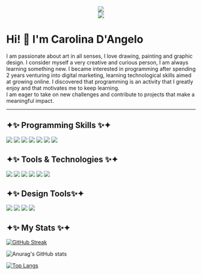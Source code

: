 <div align="center">
  <img src="https://images-wixmp-ed30a86b8c4ca887773594c2.wixmp.com/f/192ffe12-0d52-4671-be15-33ce64b681c4/daq9dlv-f1749ee9-d97c-4da1-82b7-97e256a712ba.gif?token=eyJ0eXAiOiJKV1QiLCJhbGciOiJIUzI1NiJ9.eyJzdWIiOiJ1cm46YXBwOjdlMGQxODg5ODIyNjQzNzNhNWYwZDQxNWVhMGQyNmUwIiwiaXNzIjoidXJuOmFwcDo3ZTBkMTg4OTgyMjY0MzczYTVmMGQ0MTVlYTBkMjZlMCIsIm9iaiI6W1t7InBhdGgiOiJcL2ZcLzE5MmZmZTEyLTBkNTItNDY3MS1iZTE1LTMzY2U2NGI2ODFjNFwvZGFxOWRsdi1mMTc0OWVlOS1kOTdjLTRkYTEtODJiNy05N2UyNTZhNzEyYmEuZ2lmIn1dXSwiYXVkIjpbInVybjpzZXJ2aWNlOmZpbGUuZG93bmxvYWQiXX0._JS4jaMxI3dRBF9cR4YtR4YOaviCbAHNKI3oqjXRhbc" />
</div>

<div align="center">
  <img src="https://images-wixmp-ed30a86b8c4ca887773594c2.wixmp.com/f/188ddcf2-7da4-4182-9711-a18161a5af72/d8th5lh-adac81de-8e7e-424c-97c4-2f1e4670e5c4.png?token=eyJ0eXAiOiJKV1QiLCJhbGciOiJIUzI1NiJ9.eyJzdWIiOiJ1cm46YXBwOjdlMGQxODg5ODIyNjQzNzNhNWYwZDQxNWVhMGQyNmUwIiwiaXNzIjoidXJuOmFwcDo3ZTBkMTg4OTgyMjY0MzczYTVmMGQ0MTVlYTBkMjZlMCIsIm9iaiI6W1t7InBhdGgiOiJcL2ZcLzE4OGRkY2YyLTdkYTQtNDE4Mi05NzExLWExODE2MWE1YWY3MlwvZDh0aDVsaC1hZGFjODFkZS04ZTdlLTQyNGMtOTdjNC0yZjFlNDY3MGU1YzQucG5nIn1dXSwiYXVkIjpbInVybjpzZXJ2aWNlOmZpbGUuZG93bmxvYWQiXX0.YiZz5k5aXLxaf-74SJ11p6EbXvpUwwiFgTFoFfOJYHM"/>
</div>

<h1>Hi! 👋 I'm Carolina D'Angelo</h1>

<p>I am passionate about art in all senses, I love drawing, painting and graphic design. I consider myself a very creative and curious person, I am always learning something new. I became interested in programming after spending 2 years venturing into digital marketing, learning technological skills aimed at growing online. I discovered that programming is an activity that I greatly enjoy and that motivates me to keep learning. <br>I am eager to take on new challenges and contribute to projects that make a meaningful impact.</p>

<!--
**CarolinaDangelo/CarolinaDangelo** is a ✨ _special_ ✨ repository because its `README.md` (this file) appears on your GitHub profile.

Here are some ideas to get you started:

- 🔭 I’m currently working on ...
- 🌱 I’m currently learning ...
- 👯 I’m looking to collaborate on ...
- 🤔 I’m looking for help with ...
- 💬 Ask me about ...
- 📫 How to reach me: ...
- 😄 Pronouns: ...
- ⚡ Fun fact: ...
-->

---

<div>
<h2>✦✨ Programming Skills ✨✦</h2>
<p>
    <img src="https://img.shields.io/badge/Html-222830?style=for-the-badge&logo=html5&logoColor=E34F26">
    <img src="https://img.shields.io/badge/Css-222830?style=for-the-badge&logo=css3&logoColor=1572B6">
    <img src="https://img.shields.io/badge/Sass-222830?style=for-the-badge&logo=sass3&logoColor=CC6699">
    <img src="https://img.shields.io/badge/Bootstrap-222830?style=for-the-badge&logo=bootstrap&logoColor=7952B3">
    <img src="https://img.shields.io/badge/JavaScript-222830?style=for-the-badge&logo=javascript&logoColor=F7DF1E">
    <img src="https://img.shields.io/badge/React-222830?style=for-the-badge&logo=react&logoColor=61DAFB">
    <img src="https://img.shields.io/badge/Angular-222830?style=for-the-badge&logo=angular&logoColor=DD0031">
</p>

<h2>✦✨ Tools & Technologies ✨✦</h2>
<p>
    <img src="https://img.shields.io/badge/Git-222830?style=for-the-badge&logo=git&logoColor=F05032">
    <img src="https://img.shields.io/badge/Github-222830?style=for-the-badge&logo=GitHub&logoColor=white">
    <img src="https://img.shields.io/badge/Wordpress-222830?style=for-the-badge&logo=Wordpress&logoColor=21759B">
    <img src="https://img.shields.io/badge/Elementor-222830?style=for-the-badge&logo=Elementor&logoColor=92003B">
    <img src="https://img.shields.io/badge/Notion-222830?style=for-the-badge&logo=Notion&logoColor=white">
    <img src="https://img.shields.io/badge/Trello-222830?style=for-the-badge&logo=Trello&logoColor=0052CC">
</p>

<h2>✦✨ Design Tools✨✦</h2>
<p>
    <img src="https://img.shields.io/badge/Photoshop-222830?style=for-the-badge&logo=Adobe Photoshop&logoColor=31A8FF">
    <img src="https://img.shields.io/badge/Illustrator-222830?style=for-the-badge&logo=Adobe Illustrator&logoColor=FF9A00">
    <img src="https://img.shields.io/badge/Canva-222830?style=for-the-badge&logo=Canva&logoColor=00C4CC">
    <img src="https://img.shields.io/badge/Figma-222830?style=for-the-badge&logo=Figma&logoColor=F24E1E">
</p>
<h2>✦✨ My Stats ✨✦</h2>
  
[![GitHub Streak](http://github-readme-streak-stats.herokuapp.com?user=CarolinaDangelo&theme=monokai&border_radius=5&date_format=j%20M%5B%20Y%5D&mode=weekly)](https://git.io/streak-stats)

![Anurag's GitHub stats](https://github-readme-stats.vercel.app/api?username=CarolinaDangelo&show_icons=true&theme=monokai)

[![Top Langs](https://github-readme-stats.vercel.app/api/top-langs/?username=CarolinaDangelo&layout=compact&theme=monokai)](https://github.com/CarolinaDangelo/github-readme-stats)
</div>

